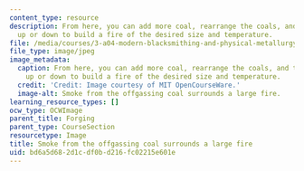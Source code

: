 ```yaml
---
content_type: resource
description: From here, you can add more coal, rearrange the coals, and turn the airflow
  up or down to build a fire of the desired size and temperature.
file: /media/courses/3-a04-modern-blacksmithing-and-physical-metallurgy-fall-2008/bd6a5d682d1cdf0bd216fc02215e601e_004.jpg
file_type: image/jpeg
image_metadata:
  caption: From here, you can add more coal, rearrange the coals, and turn the airflow
    up or down to build a fire of the desired size and temperature.
  credit: 'Credit: Image courtesy of MIT OpenCourseWare.'
  image-alt: Smoke from the offgassing coal surrounds a large fire.
learning_resource_types: []
ocw_type: OCWImage
parent_title: Forging
parent_type: CourseSection
resourcetype: Image
title: Smoke from the offgassing coal surrounds a large fire
uid: bd6a5d68-2d1c-df0b-d216-fc02215e601e
---
```

